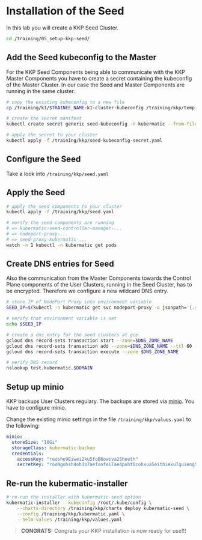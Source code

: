 # Installation of the Seed

In this lab you will create a KKP Seed Cluster.

```bash
cd /training/05_setup-kkp-seed/
```

## Add the Seed kubeconfig to the Master

For the KKP Seed Components being able to communicate with the KKP Master Components you have to create a secret containing the kubeconfig of the Master Cluster. In our case the Seed and Master Components are running in the same cluster.

```bash
# copy the existing kubeconfig to a new file
cp /training/k1/$TRAINEE_NAME-k1-cluster-kubeconfig /training/kkp/temp-seed-kubeconfig.yaml

# create the secret manifest
kubectl create secret generic seed-kubeconfig -n kubermatic --from-file kubeconfig=/training/kkp/temp-seed-kubeconfig.yaml --dry-run=client -o yaml > /training/kkp/seed-kubeconfig-secret.yaml

# apply the secret to your cluster
kubectl apply -f /training/kkp/seed-kubeconfig-secret.yaml
```

## Configure the Seed

Take a look into `/training/kkp/seed.yaml`

## Apply the Seed

```bash
# apply the seed components to your cluster
kubectl apply -f /training/kkp/seed.yaml

# verify the seed components are running
# => kubermatic-seed-controller-manager-... 
# => nodeport-proxy-...
# => seed-proxy-kubermatic-...
watch -n 1 kubectl -n kubermatic get pods
```

## Create DNS entries for Seed

Also the communication from the Master Components towards the Control Plane components of the User Clusters, running in the Seed Cluster, has to be encrypted. Therefore we configure a new wildcard DNS entry.

```bash
# store IP of NodePort Proxy into environment variable
SEED_IP=$(kubectl -n kubermatic get svc nodeport-proxy -o jsonpath='{.status.loadBalancer.ingress[0].ip}')

# verify that environment variable is set
echo $SEED_IP

# create a dns entry for the seed clusters at gce
gcloud dns record-sets transaction start --zone=$DNS_ZONE_NAME
gcloud dns record-sets transaction add --zone=$DNS_ZONE_NAME --ttl 60 --name="*.kubermatic.$DOMAIN." --type A $SEED_IP
gcloud dns record-sets transaction execute --zone $DNS_ZONE_NAME

# verify DNS record
nslookup test.kubermatic.$DOMAIN
```

## Setup up minio

KKP backups User Clusters regulary. The backups are stored via [minio](https://min.io/). You have to configure minio.

Change the existing minio settings in the file `/training/kkp/values.yaml` to the following:

```yaml
minio:
  storeSize: "10Gi"
  storageClass: kubermatic-backup
  credentials:
    accessKey: "reoshe9Eiwei2ku5foB6owiva2Sheeth"
    secretKey: "rooNgohsh4ohJo7aefoofeiTae4poht0cohxua5eithiexu7quieng5ailoosha8"
```

## Re-run the kubermatic-installer

```bash
# re-run the installer with kubermatic-seed option
kubermatic-installer --kubeconfig /root/.kube/config \
    --charts-directory /training/kkp/charts deploy kubermatic-seed \
    --config /training/kkp/kubermatic.yaml \
    --helm-values /training/kkp/values.yaml
```

>**CONGRATS:**
>Congrats your KKP installation is now ready for use!!!
